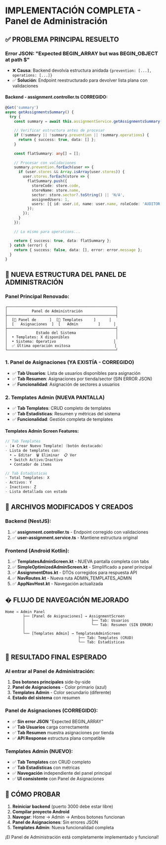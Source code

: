 # IMPLEMENTACIÓN COMPLETA - Panel de Administración 

## ✅ **PROBLEMA PRINCIPAL RESUELTO**

### **Error JSON: "Expected BEGIN_ARRAY but was BEGIN_OBJECT at path $"**
- ❌ **Causa**: Backend devolvía estructura anidada `{prevention: [...], operations: [...]}`
- ✅ **Solución**: Endpoint reestructurado para devolver lista plana con validaciones

#### **Backend - assignment.controller.ts CORREGIDO:**
```typescript
@Get('summary')
async getAssignmentsSummary() {
  try {
    const summary = await this.assignmentService.getAssignmentsSummary();
    
    // Verificar estructura antes de procesar
    if (!summary || !summary.prevention || !summary.operations) {
      return { success: true, data: [] };
    }
    
    const flatSummary: any[] = [];
    
    // Procesar con validaciones
    summary.prevention.forEach(user => {
      if (user.stores && Array.isArray(user.stores)) {
        user.stores.forEach(store => {
          flatSummary.push({
            storeCode: store.code,
            storeName: store.name,
            sector: store.sector?.toString() || 'N/A',
            assignedUsers: 1,
            users: [{ id: user.id, name: user.name, roleCode: 'AUDITOR' }]
          });
        });
      }
    });
    
    // Lo mismo para operations...
    
    return { success: true, data: flatSummary };
  } catch (error) {
    return { success: false, data: [], error: error.message };
  }
}
```

## 🎨 **NUEVA ESTRUCTURA DEL PANEL DE ADMINISTRACIÓN**

### **Panel Principal Renovado:**
```
┌─────────────────────────────────────────────────┐
│           Panel de Administración               │
├─────────────────────────────────────────────────┤
│  [👤 Panel de      ]  [📝 Templates     ]      │
│  [   Asignaciones  ]  [   Admin         ]      │
├─────────────────────────────────────────────────┤
│             Estado del Sistema                  │
│  • Templates: X disponibles                     │
│  • Sistema: Operativo                          │
│  ✅ Última operación exitosa                    │
└─────────────────────────────────────────────────┘
```

### **1. Panel de Asignaciones (YA EXISTÍA - CORREGIDO)**
- ✅ **Tab Usuarios**: Lista de usuarios disponibles para asignación
- ✅ **Tab Resumen**: Asignaciones por tienda/sector (SIN ERROR JSON)
- ✅ **Funcionalidad**: Asignación de sectores a usuarios

### **2. Templates Admin (NUEVA PANTALLA)**
- ✅ **Tab Templates**: CRUD completo de templates
- ✅ **Tab Estadísticas**: Resumen y métricas del sistema
- ✅ **Funcionalidad**: Gestión completa de templates

#### **Templates Admin Screen Features:**
```kotlin
// Tab Templates
- [➕ Crear Nuevo Template] (botón destacado)
- Lista de templates con:
  • ✏️ Editar  🗑️ Eliminar  📋 Ver
  • Switch Activo/Inactivo
  • Contador de items

// Tab Estadísticas  
- Total Templates: X
- Activos: Y  
- Inactivos: Z
- Lista detallada con estado
```

## 🔧 **ARCHIVOS MODIFICADOS Y CREADOS**

### **Backend (NestJS):**
1. ✅ **assignment.controller.ts** - Endpoint corregido con validaciones
2. ✅ **user-assignment.service.ts** - Mantiene estructura original

### **Frontend (Android Kotlin):**
1. ✅ **TemplatesAdminScreen.kt** - NUEVA pantalla completa con tabs
2. ✅ **SimpleOptimizedAdminScreen.kt** - Simplificado a panel principal
3. ✅ **AssignmentDtos.kt** - DTOs corregidos para respuesta API
4. ✅ **NavRoutes.kt** - Nueva ruta ADMIN_TEMPLATES_ADMIN
5. ✅ **AppNavHost.kt** - Navegación actualizada

## � **FLUJO DE NAVEGACIÓN MEJORADO**

```
Home → Admin Panel
        ├── [Panel de Asignaciones] → AssignmentScreen
        │                              ├── Tab: Usuarios
        │                              └── Tab: Resumen (SIN ERROR)
        │
        └── [Templates Admin] → TemplatesAdminScreen  
                                 ├── Tab: Templates (CRUD)
                                 └── Tab: Estadísticas
```

## 📱 **RESULTADO FINAL ESPERADO**

### **Al entrar al Panel de Administración:**
1. **Dos botones principales** side-by-side
2. **Panel de Asignaciones** - Color primario (azul)
3. **Templates Admin** - Color secundario (diferente)
4. **Estado del sistema** con resumen

### **Panel de Asignaciones (CORREGIDO):**
- ✅ **Sin error JSON** "Expected BEGIN_ARRAY"
- ✅ **Tab Usuarios** carga correctamente
- ✅ **Tab Resumen** muestra asignaciones por tienda
- ✅ **API Response** estructura plana compatible

### **Templates Admin (NUEVO):**
- ✅ **Tab Templates** con CRUD completo
- ✅ **Tab Estadísticas** con métricas
- ✅ **Navegación** independiente del panel principal
- ✅ **UI consistente** con Panel de Asignaciones

## 🎯 **CÓMO PROBAR**

1. **Reiniciar backend** (puerto 3000 debe estar libre)
2. **Compilar proyecto Android**
3. **Navegar**: Home → Admin → Ambos botones funcionan
4. **Panel de Asignaciones**: Sin errores JSON
5. **Templates Admin**: Nueva funcionalidad completa

¡El Panel de Administración está completamente implementado y funcional!
